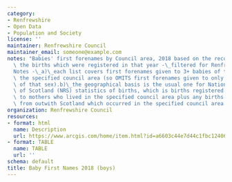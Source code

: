 ```yaml
---
category:
- Renfrewshire
- Open Data
- Population and Society
license: ''
maintainer: Renfrewshire Council
maintainer_email: someone@example.com
notes: "Babies' first forenames by Council area, 2018 based on the records for all\
  \ the births which were registered in that year -\_filtered for Renfrewshire.\_\
  Notes -\_a)\_each list covers first forenames given to 3+ babies of that sex in\
  \ the specified council area (so OMITS first forenames given to only 1-2 babies\
  \ of that sex).b)\_the geographical basis is the usual one for National Records\
  \ of Scotland (NRS) statistics of births, which is births registered in Scotland\
  \ to mothers who lived in the specified council area plus any births to mothers\
  \ from outwith Scotland which occurred in the specified council area."
organization: Renfrewshire Council
resources:
- format: html
  name: Description
  url: https://www.arcgis.com/home/item.html?id=a6603c44e7d44c1fbc124068c8c53426
- format: TABLE
  name: TABLE
  url: ''
schema: default
title: Baby First Names 2018 (boys)
---
```

